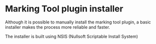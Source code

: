 # Marking Tool plugin installer

Although it is possible to manually install the marking tool plugin, a basic installer makes the process more reliable and faster.

The installer is built using NSIS (Nullsoft Scriptable Install System)